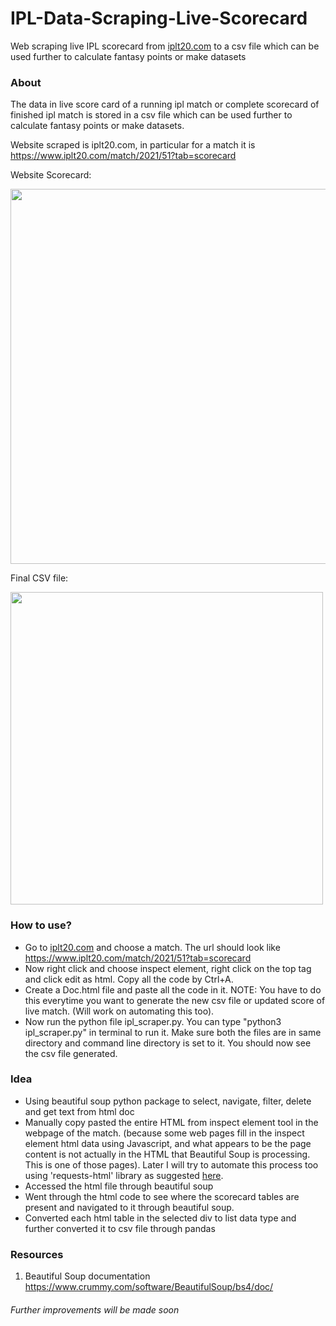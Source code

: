 # IPL-Data-Scraping-Live-Scorecard
Web scraping live IPL scorecard from [iplt20.com](https://www.iplt20.com/) to a csv file which can be used further to calculate fantasy points or make datasets

### About
The data in live score card of a running ipl match or complete scorecard of finished ipl match is stored in a csv file which can be used further to calculate fantasy points or make datasets. 

Website scraped is iplt20.com, in particular for a match it is https://www.iplt20.com/match/2021/51?tab=scorecard

Website Scorecard:

<img src="https://user-images.githubusercontent.com/47270916/136180633-90302439-5907-4cbb-a627-e770724bd8ec.png" width="600">

Final CSV file:

<img src="https://user-images.githubusercontent.com/47270916/136181445-6b508fad-8e1f-434a-801c-b24453cb6f5a.png" width="500">

### How to use?
- Go to [iplt20.com](https://www.iplt20.com/) and choose a match. The url should look like https://www.iplt20.com/match/2021/51?tab=scorecard
- Now right click and choose inspect element, right click on the top <html> tag and click edit as html. Copy all the code by Ctrl+A. 
- Create a Doc.html file and paste all the code in it. 
NOTE: You have to do this everytime you want to generate the new csv file or updated score of live match. (Will work on automating this too). 
- Now run the python file ipl_scraper.py. You can type "python3 ipl_scraper.py" in terminal to run it. Make sure both the files are in same directory and command line directory is set to it. You should now see the csv file generated. 

### Idea
- Using beautiful soup python package to select, navigate, filter, delete and get text from html doc
- Manually copy pasted the entire HTML from inspect element tool in the webpage of the match.  (because some web pages fill in the inspect element html data using Javascript, and what appears to be the page content is not actually in the HTML that Beautiful Soup is processing. This is one of those pages). Later I will try to automate this process too using 'requests-html' library as suggested [here](https://stackoverflow.com/a/53754005/12705907).
- Accessed the html file through beautiful soup
- Went through the html code to see where the scorecard tables are present and navigated to it through beautiful soup. 
- Converted each html table in the selected div to list data type and further converted it to csv file through pandas


### Resources
1. Beautiful Soup documentation
https://www.crummy.com/software/BeautifulSoup/bs4/doc/

###### Further improvements will be made soon
